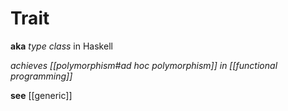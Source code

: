 # Trait

**aka** _type class_ in Haskell

_achieves [[polymorphism#ad hoc polymorphism]] in [[functional programming]]_

**see** [[generic]]
